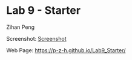 # Lab 9 - Starter

Zihan Peng

Screenshot: 
[Screenshot](trackjs.JPG)

Web Page: https://p-z-h.github.io/Lab9_Starter/

